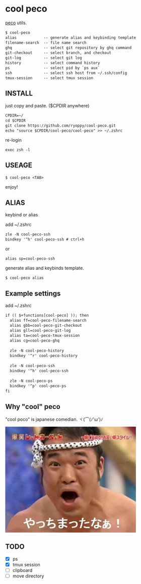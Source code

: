 # cool peco

[peco](https://github.com/peco/peco) utils.

```
$ cool-peco
alias            -- generate alias and keybinding template
filename-search  -- file name search
ghq              -- select git repository by ghq command
git-checkout     -- select branch, and checkout
git-log          -- select git log
history          -- select command history
ps               -- select pid by `ps aux`
ssh              -- select ssh host from ~/.ssh/config
tmux-session     -- select tmux session
```

## INSTALL

just copy and paste. ($CPDIR anywhere)

```
CPDIR=~/
cd $CPDIR
git clone https://github.com/ryoppy/cool-peco.git
echo "source $CPDIR/cool-peco/cool-peco" >> ~/.zshrc
```

re-login

```
exec zsh -l
```

## USEAGE

```
$ cool-peco <TAB>
```

enjoy!

## ALIAS

keybind or alias

add ~/.zshrc

```
zle -N cool-peco-ssh
bindkey '^h' cool-peco-ssh # ctrl+h
```

or

```
alias sp=cool-peco-ssh
```

generate alias and keybinds template.

```
$ cool-peco alias
```

## Example settings

add ~/.zshrc

```
if (( $+functions[cool-peco] )); then
  alias ff=cool-peco-filename-search
  alias gbb=cool-peco-git-checkout
  alias gll=cool-peco-git-log
  alias ta=cool-peco-tmux-session
  alias cg=cool-peco-ghq

  zle -N cool-peco-history
  bindkey '^r' cool-peco-history

  zle -N cool-peco-ssh
  bindkey '^h' cool-peco-ssh

  zle -N cool-peco-ps
  bindkey '^p' cool-peco-ps
fi
```

## Why "cool" peco

"cool poco" is japanese comedian. ヾ(⌒(ﾉ'ω')ﾉ

![クールポコ](./cool-poco.jpg)

## TODO

- [x] ps
- [x] tmux session
- [ ] clipboard
- [ ] move directory

